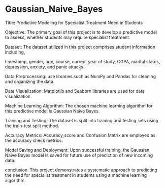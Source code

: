 # Gaussian_Naive_Bayes

Title: Predictive Modeling for Specialist Treatment Need in Students

Objective:
The primary goal of this project is to develop a predictive model to assess, whether students may require specialist treatment.


Dataset:
The dataset utilized in this project comprises student information including,

timestamp, gender, age, course, current year of study, CGPA, 
marital status, depression, anxiety, and panic attacks.

Data Preprocessing:
use libraries such as NumPy and Pandas for cleaning and organizing the data. 

Data Visualization:
Matplotlib and Seaborn libraries are used for data visualization.


Machine Learning Algorithm:
The chosen machine learning algorithm for this predictive model is Gaussian Naive Bayes. 

Training and Testing:
The dataset is split into training and testing sets using the train-test split method. 


Accuracy Metrics:
Accuracy_score and Confusion Matrix are employed as the accuracy check metrics. 

Model Saving and Deployment:
Upon successful training, the Gaussian Naive Bayes model is saved for future use of prediction of new incoming data. 

conclusion: This project demonstrates a systematic approach to predicting the need for specialist treatment in students using a machine learning algorithm.
